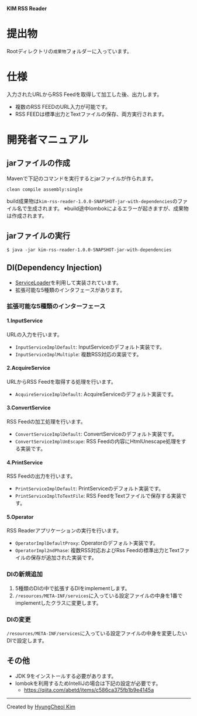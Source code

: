 **KIM RSS Reader**
# 提出物
Rootディレクトリの`成果物`フォルダーに入っています。

# 仕様
入力されたURLからRSS Feedを取得して加工した後、出力します。
* 複数のRSS FEEDのURL入力が可能です。
* RSS FEEDは標準出力とTextファイルの保存、両方実行されます。

# 開発者マニュアル
## jarファイルの作成
Mavenで下記のコマンドを実行するとjarファイルが作られます。
```
clean compile assembly:single
```
build成果物は`kim-rss-reader-1.0.0-SNAPSHOT-jar-with-dependencies`のファイル名で生成されます。
※build途中lombokによるエラーが起きますが、成果物は作成されます。

## jarファイルの実行
```
$ java -jar kim-rss-reader-1.0.0-SNAPSHOT-jar-with-dependencies
```

## DI(Dependency Injection)
* [ServiceLoader](https://docs.oracle.com/javase/6/docs/api/java/util/ServiceLoader.html)を利用して実装されています。
* 拡張可能な5種類のインタフェースがあります。

### 拡張可能な5種類のインターフェース
#### 1.InputService
URLの入力を行います。
* `InputServiceImplDefault`: InputServiceのデフォルト実装です。
* `InputServiceImplMultiple`: 複数RSS対応の実装です。

#### 2.AcquireService
URLからRSS Feedを取得する処理を行います。
* `AcquireServiceImplDefault`: AcquireServiceのデフォルト実装です。

#### 3.ConvertService
RSS Feedの加工処理を行います。
* `ConvertServiceImplDefault`: ConvertServiceのデフォルト実装です。
* `ConvertServiceImplUnEscape`: RSS Feedの内容にHtmlUnescape処理をする実装です。

#### 4.PrintService
RSS Feedの出力を行います。
* `PrintServiceImplDefault`: PrintServiceのデフォルト実装です。
* `PrintServiceImplToTextFile`: RSS FeedをTextファイルで保存する実装です。

#### 5.Operator
RSS Readerアプリケーションの実行を行います。
* `OperatorImplDefaultProxy`: Operatorのデフォルト実装です。
* `OperatorImpl2ndPhase`: 複数RSS対応およびRss Feedの標準出力とTextファイルの保存が追加された実装です。

### DIの新規追加
1. 5種類のDIの中で拡張するDIをimplementします。
2. `/resources/META-INF/services`に入っている設定ファイルの中身を1番でimplementしたクラスに変更します。

### DIの変更
`/resources/META-INF/services`に入っている設定ファイルの中身を変更したいDIで設定します。

## その他
* JDK 9をインストールする必要があります。
* lombokを利用するためIntelliJの場合は下記の設定が必要です。
    * https://qiita.com/abetd/items/c586ca375fb1b9e4145a

---
Created by [HyungCheol Kim](https://sites.google.com/site/hcgoon/)
